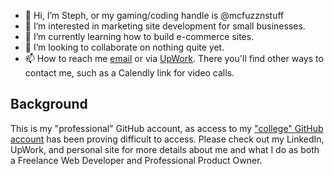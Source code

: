 - 👋 Hi, I’m Steph, or my gaming/coding handle is @mcfuzznstuff
- 👀 I’m interested in marketing site development for small businesses.
- 🌱 I’m currently learning how to build e-commerce sites.
- 💞️ I’m looking to collaborate on nothing quite yet.
- 📫 How to reach me [email](stephanie@thestephaniemiranda.com) or via [UpWork]([url](https://www.upwork.com/freelancers/~015c0bcdf0e6184ccf)). There you'll find other ways to contact me, such as a Calendly link for video calls.

<!---
mcfuzznstuff/mcfuzznstuff is a ✨ special ✨ repository because its `README.md` (this file) appears on your GitHub profile.
You can click the Preview link to take a look at your changes.
--->

## Background

This is my "professional" GitHub account, as access to my ["college" GitHub account](https://github.com/stephanieMiranda) has been proving difficult to access. Please check out my LinkedIn, UpWork, and personal site for more details about me and what I do as both a Freelance Web Developer and Professional Product Owner.
